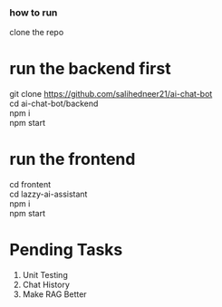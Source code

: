 ### how to run
clone the repo
# run the backend first
git clone https://github.com/salihedneer21/ai-chat-bot </br>
cd ai-chat-bot/backend </br>
npm i </br>
npm start </br>

# run the frontend
cd frontent </br>
cd lazzy-ai-assistant </br>
npm i </br>
npm start </br>

# Pending Tasks 
1. Unit Testing
2. Chat History
3. Make RAG Better
